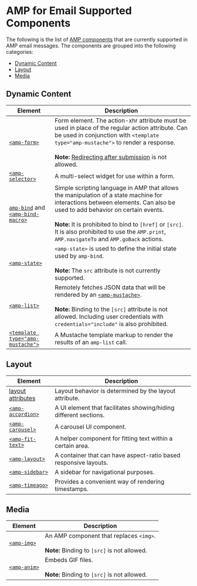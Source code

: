 <!---
Copyright 2018 The AMP HTML Authors. All Rights Reserved.

Licensed under the Apache License, Version 2.0 (the "License");
you may not use this file except in compliance with the License.
You may obtain a copy of the License at

      http://www.apache.org/licenses/LICENSE-2.0

Unless required by applicable law or agreed to in writing, software
distributed under the License is distributed on an "AS-IS" BASIS,
WITHOUT WARRANTIES OR CONDITIONS OF ANY KIND, either express or implied.
See the License for the specific language governing permissions and
limitations under the License.
-->

# AMP for Email Supported Components

The following is the list of [AMP components](https://amp.dev/documentation/components/?format=email) that are currently supported in AMP email messages. The components are grouped into the following categories:

- [Dynamic Content](#dynamic-content)
- [Layout](#layout)
- [Media](#media)

## Dynamic Content

| Element                                                                                                                                                                         | Description                                                                                                                                                                                                                                                                                                                        |
| ------------------------------------------------------------------------------------------------------------------------------------------------------------------------------- | ---------------------------------------------------------------------------------------------------------------------------------------------------------------------------------------------------------------------------------------------------------------------------------------------------------------------------------- |
| [`<amp-form>`](https://amp.dev/documentation/components/amp-form)                                                                                                               | Form element. The action-xhr attribute must be used in place of the regular action attribute. Can be used in conjunction with `<template type="amp-mustache">` to render a response. <br><br>**Note:** [Redirecting after submission](https://amp.dev/documentation/components/amp-form/#redirecting-after-a-submission) is not allowed.                  |
| [`<amp-selector>`](https://amp.dev/documentation/components/amp-selector)                                                                                                       | A multi-select widget for use within a form.                                                                                                                                                                                                                                                                                       |
| [`amp-bind`](https://amp.dev/documentation/components/amp-bind) and [`<amp-bind-macro>`](https://amp.dev/documentation/components/amp-bind#defining-macros-with-amp-bind-macro) | Simple scripting language in AMP that allows the manipulation of a state machine for interactions between elements. Can also be used to add behavior on certain events.<br><br>**Note:** It is prohibited to bind to `[href]` or `[src]`. It is also prohibited to use the `AMP.print`, `AMP.navigateTo` and `AMP.goBack` actions. |
| [`<amp-state>`](https://amp.dev/documentation/components/amp-bind#%3Camp-state%3E-specification)                                                                                | `<amp-state>` is used to define the initial state used by `amp-bind`.<br><br>**Note:** The `src` attribute is not currently supported.                                                                                                                                                                                             |
| [`<amp-list>`](https://amp.dev/documentation/components/amp-list)                                                                                                               | Remotely fetches JSON data that will be rendered by an [`<amp-mustache>`](https://amp.dev/documentation/components/amp-mustache).<br><br>**Note:** Binding to the `[src]` attribute is not allowed. Including user credentials with `credentials="include"` is also prohibited.                                                    |
| [`<template type="amp-mustache">`](https://amp.dev/documentation/components/amp-mustache)                                                                                       | A Mustache template markup to render the results of an `amp-list` call.                                                                                                                                                                                                                                                            |

## Layout

| Element                                                                                                          | Description                                                      |
| ---------------------------------------------------------------------------------------------------------------- | ---------------------------------------------------------------- |
| [layout attributes](https://amp.dev/documentation/guides-and-tutorials/learn/amp-html-layout/#layout-attributes) | Layout behavior is determined by the layout attribute.           |
| [`<amp-accordion>`](https://amp.dev/documentation/components/amp-accordion)                                      | A UI element that facilitates showing/hiding different sections. |
| [`<amp-carousel>`](https://amp.dev/documentation/components/amp-carousel)                                        | A carousel UI component.                                         |
| [`<amp-fit-text>`](https://amp.dev/documentation/components/amp-fit-text)                                        | A helper component for fitting text within a certain area.       |
| [`<amp-layout>`](https://amp.dev/documentation/components/amp-layout)                                            | A container that can have aspect-ratio based responsive layouts. |
| [`<amp-sidebar>`](https://amp.dev/documentation/components/amp-sidebar)                                          | A sidebar for navigational purposes.                             |
| [`<amp-timeago>`](https://amp.dev/documentation/components/amp-timeago)                                          | Provides a convenient way of rendering timestamps.               |

## Media

| Element                                                           | Description                                                                                 |
| ----------------------------------------------------------------- | ------------------------------------------------------------------------------------------- |
| [`<amp-img>`](https://amp.dev/documentation/components/amp-img)   | An AMP component that replaces `<img>`.<br><br>**Note:** Binding to `[src]` is not allowed. |
| [`<amp-anim>`](https://amp.dev/documentation/components/amp-anim) | Embeds GIF files.<br><br>**Note:** Binding to `[src]` is not allowed.                       |

